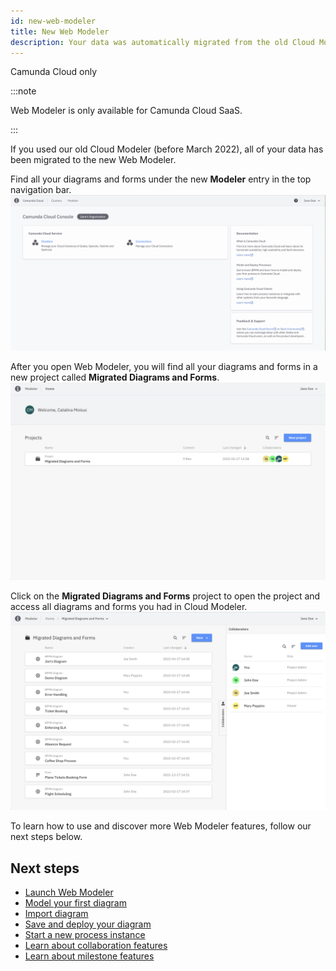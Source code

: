 ```yaml
---
id: new-web-modeler
title: New Web Modeler
description: Your data was automatically migrated from the old Cloud Modeler to the new Web Modeler.
---
```


<span class="badge badge--cloud">Camunda Cloud only</span>

:::note

Web Modeler is only available for Camunda Cloud SaaS.

:::

If you used our old Cloud Modeler (before March 2022), all of your data has been migrated to the new Web Modeler.

Find all your diagrams and forms under the new **Modeler** entry in the top navigation bar.
![cloud web modeler menu item](img/cloud-web-modeler-menu-item.png)

After you open Web Modeler, you will find all your diagrams and forms in a new project called **Migrated Diagrams and Forms**.
![home migrated project](img/new-web-modeler/web-modeler-home-migrated-project.png)

Click on the **Migrated Diagrams and Forms** project to open the project and access all diagrams and forms you had in Cloud Modeler.
![project migrated diagrams and forms](img/new-web-modeler/web-modeler-project-migrated-diagrams-and-forms.png)

To learn how to use and discover more Web Modeler features, follow our next steps below.

## Next steps

- [Launch Web Modeler](launch-cloud-modeler.md)
- [Model your first diagram](model-your-first-diagram.md)
- [Import diagram](import-diagram.md)
- [Save and deploy your diagram](save-and-deploy.md)
- [Start a new process instance](start-instance.md)
- [Learn about collaboration features](collaboration.md)
- [Learn about milestone features](milestones.md)
